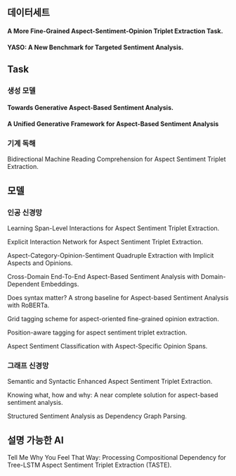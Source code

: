 
## 데이터세트

#### A More Fine-Grained Aspect-Sentiment-Opinion Triplet Extraction Task.

#### YASO: A New Benchmark for Targeted Sentiment Analysis. 


## Task


### 생성 모델

#### Towards Generative Aspect-Based Sentiment Analysis.
#### A Unified Generative Framework for Aspect-Based Sentiment Analysis

### 기계 독해

Bidirectional Machine Reading Comprehension for Aspect Sentiment Triplet Extraction.


## 모델 
### 인공 신경망
Learning Span-Level Interactions for Aspect Sentiment Triplet Extraction.

Explicit Interaction Network for Aspect Sentiment Triplet Extraction.

Aspect-Category-Opinion-Sentiment Quadruple Extraction with Implicit Aspects and Opinions.

Cross-Domain End-To-End Aspect-Based Sentiment Analysis with Domain-Dependent Embeddings.

Does syntax matter? A strong baseline for Aspect-based Sentiment Analysis with RoBERTa.

Grid tagging scheme for aspect-oriented fine-grained opinion extraction.

Position-aware tagging for aspect sentiment triplet extraction.

Aspect Sentiment Classification with Aspect-Specific Opinion Spans.


### 그래프 신경망

Semantic and Syntactic Enhanced Aspect Sentiment Triplet Extraction.

Knowing what, how and why: A near complete solution for aspect-based sentiment analysis.

Structured Sentiment Analysis as Dependency Graph Parsing.


## 설명 가능한 AI 

Tell Me Why You Feel That Way: Processing Compositional Dependency for Tree-LSTM Aspect Sentiment Triplet Extraction (TASTE).
